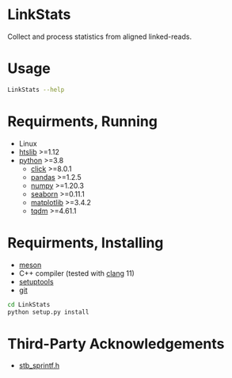 # LinkStats
Collect and process statistics from aligned linked-reads.

# Usage
```bash
LinkStats --help
```

# Requirments, Running
* Linux
* [htslib](https://www.htslib.org/) >=1.12
* [python](https://www.python.org/) >=3.8
    * [click](https://click.palletsprojects.com/en/8.0.x/) >=8.0.1
    * [pandas](https://pandas.pydata.org/) >=1.2.5
    * [numpy](https://numpy.org/) >=1.20.3
    * [seaborn](https://seaborn.pydata.org/) >=0.11.1
    * [matplotlib](https://matplotlib.org/stable/index.html) >=3.4.2
    * [tqdm](https://tqdm.github.io/) >=4.61.1

# Requirments, Installing
* [meson](https://mesonbuild.com/)
* C++ compiler (tested with [clang](https://clang.llvm.org/) 11)
* [setuptools](https://setuptools.readthedocs.io/en/latest/)
* [git](https://git-scm.com/)

```bash
cd LinkStats
python setup.py install
```

# Third-Party Acknowledgements
* [stb_sprintf.h](https://github.com/nothings/stb/blob/master/stb_sprintf.h)
